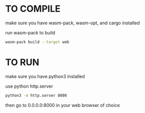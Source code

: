 # TO COMPILE
make sure you have wasm-pack, wasm-opt, and cargo installed

run wasm-pack to build
```bash
wasm-pack build --target web
```

# TO RUN
make sure you have python3 installed

use python http.server
```bash
python3 -m http.server 8000
```
then go to 0.0.0.0:8000 in your web browser of choice
